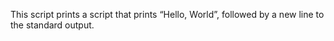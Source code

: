 This script prints a script that prints “Hello, World”, followed by a new line to the standard output.
